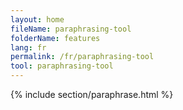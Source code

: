 ```yaml
---
layout: home
fileName: paraphrasing-tool
folderName: features
lang: fr
permalink: /fr/paraphrasing-tool
tool: paraphrasing-tool
---
```

{% include section/paraphrase.html %}
